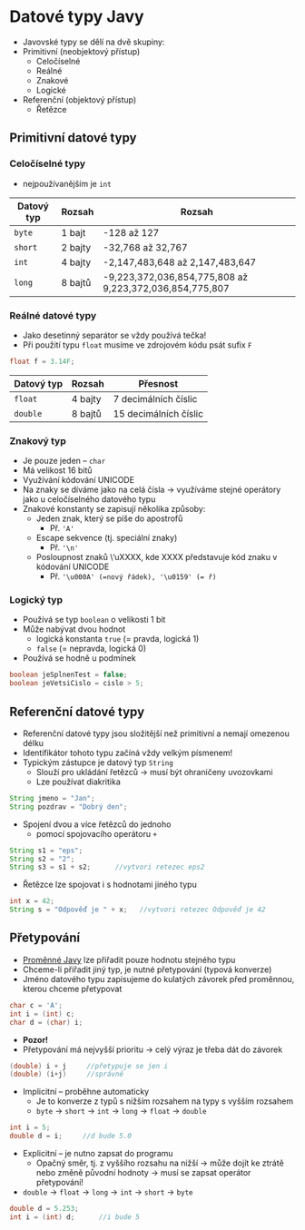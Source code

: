 # Datové typy Javy

- Javovské typy se dělí na dvě skupiny:
-  Primitivní (neobjektový přístup)
	- Celočíselné
	- Reálné
	- Znakové
	- Logické
- Referenční (objektový přístup)
	- Řetězce

## Primitivní datové typy

### Celočíselné typy

- nejpoužívanějším je `int`

| Datový typ | Rozsah  | Rozsah                                                  |
| ---------- | ------- | ------------------------------------------------------- |
| `byte`     | 1 bajt  | -128 až 127                                             |
| `short`    | 2 bajty | -32,768 až 32,767                                       |
| `int`      | 4 bajty | -2,147,483,648 až 2,147,483,647                         |
| `long`     | 8 bajtů | -9,223,372,036,854,775,808 až 9,223,372,036,854,775,807 |

### Reálné datové typy

- Jako desetinný separátor se vždy používá tečka!
- Při použití typu `float` musíme ve zdrojovém kódu psát sufix `F`
```java
float f = 3.14F;
```

| Datový typ | Rozsah  | Přesnost              |
| ---------- | ------- | --------------------- |
| `float`    | 4 bajty | 7 decimálních číslic  |
| `double`   | 8 bajtů | 15 decimálních číslic |

### Znakový typ

- Je pouze jeden – `char`
- Má velikost 16 bitů
- Využívání kódování UNICODE
- Na znaky se díváme jako na celá čísla → využíváme stejné operátory jako u celočíselného datového typu
- Znakové konstanty se zapisují několika způsoby:
	- Jeden znak, který se píše do apostrofů
		- Př. `'A'`
	- Escape sekvence (tj. speciální znaky)
		- Př. `'\n'`
	- Posloupnost znaků \‘uXXXX, kde XXXX představuje kód znaku v kódování UNICODE
		- Př. `'\u000A' (=nový řádek), '\u0159' (= ř)`

### Logický typ

- Používá se typ `boolean` o velikosti 1 bit
- Může nabývat dvou hodnot
	- logická konstanta `true` (= pravda, logická 1)
	- `false` (= nepravda, logická 0)
- Používá se hodně u podmínek
```java
boolean jeSplnenTest = false;
boolean jeVetsiCislo = cislo > 5;
```

## Referenční datové typy

- Referenční datové typy jsou složitější než primitivní a nemají omezenou délku
- Identifikátor tohoto typu začíná vždy velkým písmenem!
- Typickým zástupce je datový typ `String`
	- Slouží pro ukládání řetězců → musí být ohraničeny uvozovkami
	- Lze používat diakritika
```java
String jmeno = "Jan";
String pozdrav = "Dobrý den";
```

- Spojení dvou a více řetězců do jednoho
	- pomocí spojovacího operátoru `+`
```java
String s1 = "eps";
String s2 = "2";
String s3 = s1 + s2;      //vytvori retezec eps2
```

- Řetězce lze spojovat i s hodnotami jiného typu
```java
int x = 42;
String s = "Odpověď je " + x;   //vytvori retezec Odpověď je 42
```

## Přetypování

- [Proměnné Javy](Proměnné%20Javy.md) lze přiřadit pouze hodnotu stejného typu
- Chceme-li přiřadit jiný typ, je nutné přetypování (typová konverze)
- Jméno datového typu zapisujeme do kulatých závorek před proměnnou, kterou chceme přetypovat
```java
char c = 'A';
int i = (int) c;
char d = (char) i;
```

- **Pozor!**
- Přetypování má nejvyšší prioritu → celý výraz je třeba dát do závorek
```java
(double) i + j     //přetypuje se jen i
(double) (i+j)     //správně
```

- Implicitní – proběhne automaticky
	- Je to konverze z typů s nižším rozsahem na typy s vyšším rozsahem
	- `byte` → `short` → `int` → `long` → `float` → `double`
```java
int i = 5;
double d = i;     //d bude 5.0
```

- Explicitní – je nutno zapsat do programu
	- Opačný směr, tj. z vyššího rozsahu na nižší → může dojít ke ztrátě nebo změně původní hodnoty → musí se zapsat operátor přetypování!
- `double` → `float` → `long` → `int` → `short` → `byte`
```java
double d = 5.253;
int i = (int) d;      //i bude 5
```
